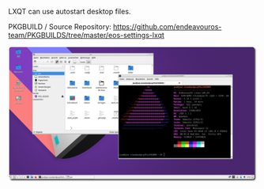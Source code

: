 LXQT can use autostart desktop files.

PKGBUILD / Source Repository:
https://github.com/endeavouros-team/PKGBUILDS/tree/master/eos-settings-lxqt

![eos-lxqt](https://raw.githubusercontent.com/endeavouros-team/endeavouros-DE-fixes/main/lxqt/lxqt.png)
